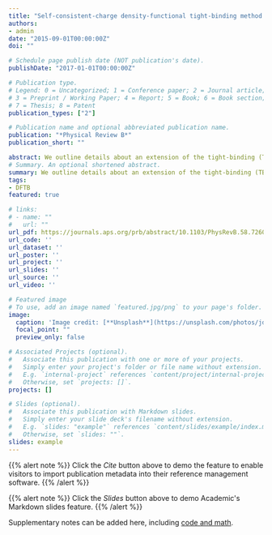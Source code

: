 ```yaml
---
title: "Self-consistent-charge density-functional tight-binding method for simulations of complex materials properties"
authors:
- admin
date: "2015-09-01T00:00:00Z"
doi: ""

# Schedule page publish date (NOT publication's date).
publishDate: "2017-01-01T00:00:00Z"

# Publication type.
# Legend: 0 = Uncategorized; 1 = Conference paper; 2 = Journal article;
# 3 = Preprint / Working Paper; 4 = Report; 5 = Book; 6 = Book section;
# 7 = Thesis; 8 = Patent
publication_types: ["2"]

# Publication name and optional abbreviated publication name.
publication: "*Physical Review B*"
publication_short: ""

abstract: We outline details about an extension of the tight-binding (TB) approach to improve total energies, forces, and transferability. The method is based on a second-order expansion of the Kohn-Sham total energy in density-functional theory (DFT) with respect to charge density fluctuations. The zeroth order approach is equivalent to a common standard non-self-consistent (TB) scheme, while at second order a transparent, parameter-free, and readily calculable expression for generalized Hamiltonian matrix elements may be derived. These are modified by a self-consistent redistribution of Mulliken charges (SCC). Besides the usual “band structure” and short-range repulsive terms the final approximate Kohn-Sham energy additionally includes a Coulomb interaction between charge fluctuations. At large distances this accounts for long-range electrostatic forces between two point charges and approximately includes self-interaction contributions of a given atom if the charges are located at one and the same atom. We apply the new SCC scheme to problems where deficiencies within the non-SCC standard TB approach become obvious. We thus considerably improve transferability.
# Summary. An optional shortened abstract.
summary: We outline details about an extension of the tight-binding (TB) approach to improve total energies, forces, and transferability. The method is based on a second-order expansion of the Kohn-Sham total energy in density-functional theory (DFT) with respect to charge density fluctuations. The zeroth order approach is equivalent to a common standard non-self-consistent (TB) scheme, while at second order a transparent, parameter-free, and readily calculable expression for generalized Hamiltonian matrix elements may be derived. These are modified by a self-consistent redistribution of Mulliken charges (SCC). Besides the usual “band structure” and short-range repulsive terms the final approximate Kohn-Sham energy additionally includes a Coulomb interaction between charge fluctuations. At large distances this accounts for long-range electrostatic forces between two point charges and approximately includes self-interaction contributions of a given atom if the charges are located at one and the same atom. We apply the new SCC scheme to problems where deficiencies within the non-SCC standard TB approach become obvious. We thus considerably improve transferability.
tags:
- DFTB
featured: true

# links:
# - name: ""
#   url: ""
url_pdf: https://journals.aps.org/prb/abstract/10.1103/PhysRevB.58.7260
url_code: ''
url_dataset: ''
url_poster: ''
url_project: ''
url_slides: ''
url_source: ''
url_video: ''

# Featured image
# To use, add an image named `featured.jpg/png` to your page's folder. 
image:
  caption: 'Image credit: [**Unsplash**](https://unsplash.com/photos/jdD8gXaTZsc)'
  focal_point: ""
  preview_only: false

# Associated Projects (optional).
#   Associate this publication with one or more of your projects.
#   Simply enter your project's folder or file name without extension.
#   E.g. `internal-project` references `content/project/internal-project/index.md`.
#   Otherwise, set `projects: []`.
projects: []

# Slides (optional).
#   Associate this publication with Markdown slides.
#   Simply enter your slide deck's filename without extension.
#   E.g. `slides: "example"` references `content/slides/example/index.md`.
#   Otherwise, set `slides: ""`.
slides: example
---
```


{{% alert note %}}
Click the *Cite* button above to demo the feature to enable visitors to import publication metadata into their reference management software.
{{% /alert %}}

{{% alert note %}}
Click the *Slides* button above to demo Academic's Markdown slides feature.
{{% /alert %}}

Supplementary notes can be added here, including [code and math](https://sourcethemes.com/academic/docs/writing-markdown-latex/).
